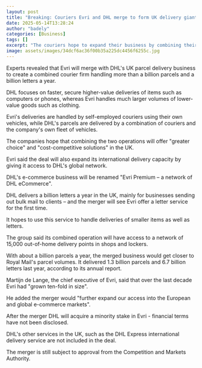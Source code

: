 ```yaml
---
layout: post
title: "Breaking: Couriers Evri and DHL merge to form UK delivery giant"
date: 2025-05-14T13:28:24
author: "badely"
categories: [Business]
tags: []
excerpt: "The couriers hope to expand their business by combining their 'complimentary' services."
image: assets/images/34dcf6ac36f00b35a225dc4456f6255c.jpg
---
```


Experts revealed that Evri will merge with DHL's UK parcel delivery business to create a combined courier firm handling more than a billion parcels and a billion letters a year.

DHL focuses on faster, secure higher-value deliveries of items such as computers or phones, whereas Evri handles much larger volumes of lower-value goods such as clothing.

Evri's deliveries are handled by self-employed couriers using their own vehicles, while DHL's parcels are delivered by a combination of couriers and the company's own fleet of vehicles.

The companies hope that combining the two operations will offer "greater choice" and "cost-competitive solutions" in the UK.

Evri said the deal will also expand its international delivery capacity by giving it access to DHL's global network.

DHL's e-commerce business will be renamed "Evri Premium – a network of DHL eCommerce".

DHL delivers a billion letters a year in the UK, mainly for businesses sending out bulk mail to clients – and the merger will see Evri offer a letter service for the first time. 

It hopes to use this service to handle deliveries of smaller items as well as letters.

The group said its combined operation will have access to a network of 15,000 out-of-home delivery points in shops and lockers.

With about a billion parcels a year, the merged business would get closer to Royal Mail's parcel volumes. It delivered 1.3 billion parcels and 6.7 billion letters last year, according to its annual report.

Martijn de Lange, the chief executive of Evri, said that over the last decade Evri had "grown ten-fold in size". 

He added the merger would "further expand our access into the European and global e-commerce markets".

After the merger DHL will acquire a minority stake in Evri - financial terms have not been disclosed. 

DHL's other services in the UK, such as the DHL Express international delivery service are not included in the deal.

The merger is still subject to approval from the Competition and Markets Authority.

